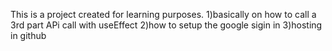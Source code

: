 This is a project created for learning purposes. 
1)basically on how to call a 3rd part APi call with useEffect
2)how to setup the google sigin in 
3)hosting in github
